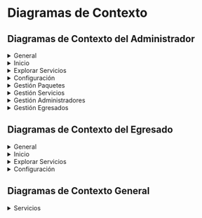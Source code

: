 # Diagramas de Contexto

## Diagramas de Contexto del Administrador

<details>
    <summary>General</summary>
      <div align="center">
        <image src="./Administrador/Contexto/Contexto.svg" align="center">
      </div>
</details>

<details>
    <summary>Inicio</summary>
      <div align="center">
        <image src="./Administrador/Inicio/Contexto.svg" align="center">
      </div>
</details>

<details>
    <summary>Explorar Servicios</summary>
      <div align="center">
        <image src="./Administrador/Explorar_Servicios/Contexto.svg" align="center">
    </div>
</details>

<details>
    <summary>Configuración</summary>
      <div align="center">
        <image src="./Administrador/Configuracion/Contexto.svg" align="center">
      </div>
</details>

<details>
    <summary>Gestión Paquetes</summary>
        <div align="center">
            <image src="./Administrador/Gestión_Paquetes/Contexto.svg" align="center">
        </div>
</details>

<details>
    <summary>Gestión Servicios</summary>
        <div align="center">
            <image src="./Administrador/Gestión_Servicios/Contexto.svg" align="center">
        </div>
</details>

<details>
    <summary>Gestión Administradores</summary>
        <div align="center">
            <image src="./Administrador/Gestión_Administradores/Contexto.svg" align="center">
        </div>
</details>

<details>
    <summary>Gestión Egresados</summary>
        <div align="center">
            <image src="./Administrador/Gestión_Egresados/Contexto.svg" align="center">
        </div>
</details>

## Diagramas de Contexto del Egresado

<details>
    <summary>General</summary>
      <div align="center">
        <image src="./Egresado/Contexto/Contexto.svg" align="center">
      </div>
</details>

<details>
    <summary>Inicio</summary>
      <div align="center">
        <image src="./Egresado/Inicio/Contexto.svg" align="center">
      </div>
</details>

<details>
    <summary>Explorar Servicios</summary>
      <div align="center">
        <image src="./Egresado/Explorar_Servicios/Contexto.svg" align="center">
    </div>
</details>

<details>
    <summary>Configuración</summary>
      <div align="center">
        <image src="./Egresado/Configuración/Contexto.svg" align="center">
      </div>
</details>

## Diagramas de Contexto General

<details>
    <summary>Servicios</summary>
      <div align="center">
        <image src="./Servicios/Contexto.svg" align="center">
      </div>
</details>
